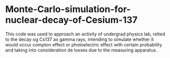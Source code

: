 # Monte-Carlo-simulation-for-nuclear-decay-of-Cesium-137
This code was used to approach an activity of undergrad physics lab, relted to the decay og Cs137 as gamma rays, intending to simulate whether  it would occur compton effect or photoelectric effect with certain probability and taking into consideration de losses due to the measuring apparatus.
